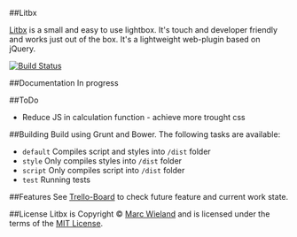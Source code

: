 ##Litbx

[Litbx](http://litbx.marcwieland.ch) is a small and easy to use lightbox. It's touch and developer friendly and works just out of the box. It's a lightweight web-plugin based on jQuery.

[![Build Status](https://travis-ci.org/marcwieland95/litbx.svg)](https://travis-ci.org/marcwieland95/litbx)

##Documentation
In progress

##ToDo
- Reduce JS in calculation function - achieve more trought css

##Building
Build using Grunt and Bower. The following tasks are available:
- `default` Compiles script and styles into `/dist` folder
- `style` Only compiles styles into `/dist` folder
- `script` Only compiles script into `/dist` folder
- `test` Running tests

##Features
See [Trello-Board](https://trello.com/b/kjfwYtGe/litbx) to check future feature and current work state.

##License
Litbx is Copyright © [Marc Wieland](http://marcwieland.ch) and is licensed under the terms of the [MIT License](http://opensource.org/licenses/MIT).
